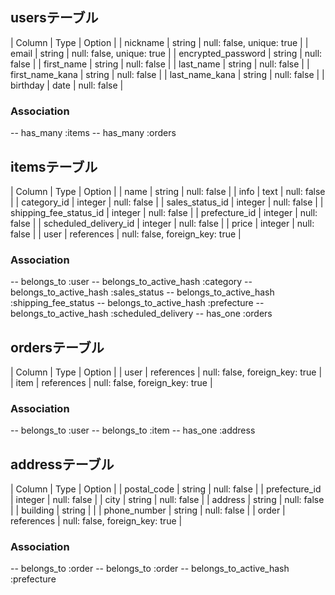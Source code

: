 ## usersテーブル

| Column             | Type    | Option                    |
| nickname           | string  | null: false, unique: true |
| email              | string  | null: false, unique: true |
| encrypted_password | string  | null: false               |
| first_name         | string  | null: false               |
| last_name          | string  | null: false               |
| first_name_kana    | string  | null: false               |
| last_name_kana     | string  | null: false               |
| birthday           | date    | null: false               |

### Association

-- has_many :items
-- has_many :orders

## itemsテーブル

| Column                 | Type       | Option                         |
| name                   | string     | null: false                    |
| info                   | text       | null: false                    |
| category_id            | integer    | null: false                    |
| sales_status_id        | integer    | null: false                    |
| shipping_fee_status_id | integer    | null: false                    |
| prefecture_id          | integer    | null: false                    |
| scheduled_delivery_id  | integer    | null: false                    |
| price                  | integer    | null: false                    |
| user                   | references | null: false, foreign_key: true |

### Association

-- belongs_to :user
-- belongs_to_active_hash :category
-- belongs_to_active_hash :sales_status
-- belongs_to_active_hash :shipping_fee_status
-- belongs_to_active_hash :prefecture
-- belongs_to_active_hash :scheduled_delivery
-- has_one :orders

## ordersテーブル

| Column      | Type       | Option                         |
| user        | references | null: false, foreign_key: true |
| item        | references | null: false, foreign_key: true |

### Association

-- belongs_to :user
-- belongs_to :item
-- has_one :address

## addressテーブル

| Column        | Type       | Option                         |
| postal_code   | string     | null: false                    |
| prefecture_id | integer    | null: false                    |
| city          | string     | null: false                    |
| address       | string     | null: false                    |
| building      | string     |                                |
| phone_number  | string     | null: false                    |
| order         | references | null: false, foreign_key: true |

### Association

-- belongs_to :order
-- belongs_to :order
-- belongs_to_active_hash :prefecture
